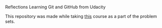 Reflections
Learning Git and GitHub from Udacity

This repository was made while taking [this](https://in.udacity.com/course/how-to-use-git-and-github--ud775) course as a
part of the problem sets.
